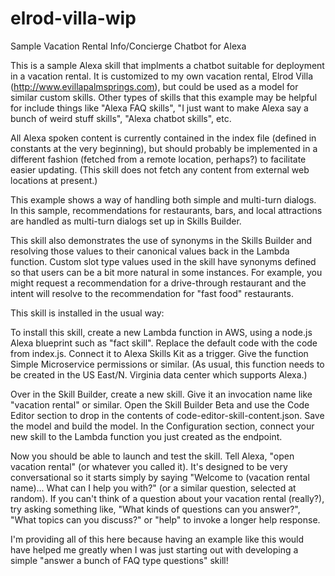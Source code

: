 # elrod-villa-wip
Sample Vacation Rental Info/Concierge Chatbot for Alexa

This is a sample Alexa skill that implments a chatbot suitable for deployment in a vacation rental. It is customized to my own vacation rental, Elrod Villa (http://www.evillapalmsprings.com), but could be used as a model for similar custom skills. Other types of skills that this example may be helpful for include things like "Alexa FAQ skills", "I just want to make Alexa say a bunch of weird stuff skills", "Alexa chatbot skills", etc.  

All Alexa spoken content is currently contained in the index file (defined in constants at the very beginning), but should probably be implemented in a different fashion (fetched from a remote location, perhaps?) to facilitate easier updating. (This skill does not fetch any content from external web locations at present.)

This example shows a way of handling both simple and multi-turn dialogs. In this sample, recommendations for restaurants, bars, and local attractions are handled as multi-turn dialogs set up in Skills Builder.

This skill also demonstrates the use of synonyms in the Skills Builder and resolving those values to their canonical values back in the Lambda function. Custom slot type values used in the skill have synonyms defined so that users can be a bit more natural in some instances. For example, you might request a recommendation for a drive-through restaurant and the intent will resolve to the recommendation for "fast food" restaurants.

This skill is installed in the usual way:

To install this skill, create a new Lambda function in AWS, using a node.js Alexa blueprint such as "fact skill". Replace the default code with the code from index.js. Connect it to Alexa Skills Kit as a trigger. Give the function Simple Microservice permissions or similar. (As usual, this function needs to be created in the US East/N. Virginia data center which supports Alexa.)

Over in the Skill Builder, create a new skill. Give it an invocation name like "vacation rental" or similar. Open the Skill Builder Beta and use the Code Editor section to drop in the contents of code-editor-skill-content.json. Save the model and build the model. In the Configuration section, connect your new skill to the Lambda function you just created as the endpoint.

Now you should be able to launch and test the skill. Tell Alexa, "open vacation rental" (or whatever you called it). It's designed to be very conversational so it starts simply by saying "Welcome to (vacation rental name)... What can I help you with?" (or a similar question, selected at random). If you can't think of a question about your vacation rental (really?), try asking something like, "What kinds of questions can you answer?", "What topics can you discuss?" or "help" to invoke a longer help response.

I'm providing all of this here because having an example like this would have helped me greatly when I was just starting out with developing a simple "answer a bunch of FAQ type questions" skill!
